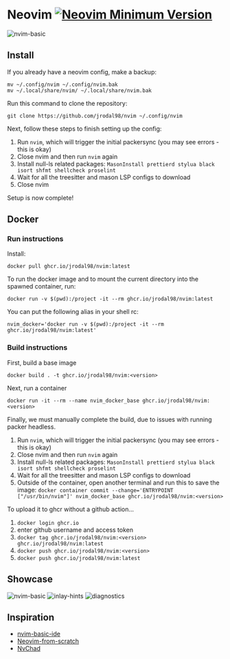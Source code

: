 # Neovim [![Neovim Minimum Version](https://img.shields.io/badge/Neovim-0.8.0-blueviolet.svg?style=flat-square&logo=Neovim&color=90E59A&logoColor=white)](https://github.com/neovim/neovim)

![nvim-basic](https://user-images.githubusercontent.com/35352333/204128366-b720dcff-75a1-4a72-a5ed-ee413368d816.png)

## Install

If you already have a neovim config, make a backup:

```
mv ~/.config/nvim ~/.config/nvim.bak
mv ~/.local/share/nvim/ ~/.local/share/nvim.bak
```

Run this command to clone the repository:

```
git clone https://github.com/jrodal98/nvim ~/.config/nvim
```

Next, follow these steps to finish setting up the config:

1. Run `nvim`, which will trigger the initial packersync (you may see errors - this is okay)
2. Close nvim and then run `nvim` again
3. Install null-ls related packages: `MasonInstall prettierd stylua black isort shfmt shellcheck proselint`
4. Wait for all the treesitter and mason LSP configs to download
5. Close nvim

Setup is now complete!

## Docker

### Run instructions

Install:

```
docker pull ghcr.io/jrodal98/nvim:latest
```

To run the docker image and to mount the current directory into the spawned container, run:

```
docker run -v $(pwd):/project -it --rm ghcr.io/jrodal98/nvim:latest
```

You can put the following alias in your shell rc:

```
nvim_docker='docker run -v $(pwd):/project -it --rm ghcr.io/jrodal98/nvim:latest'
```

### Build instructions

First, build a base image

```
docker build . -t ghcr.io/jrodal98/nvim:<version>
```

Next, run a container

```
docker run -it --rm --name nvim_docker_base ghcr.io/jrodal98/nvim:<version>
```

Finally, we must manually complete the build, due to issues with running packer headless.

1. Run `nvim`, which will trigger the initial packersync (you may see errors - this is okay)
2. Close nvim and then run `nvim` again
3. Install null-ls related packages: `MasonInstall prettierd stylua black isort shfmt shellcheck proselint`
4. Wait for all the treesitter and mason LSP configs to download
5. Outside of the container, open another terminal and run this to save the image: `docker container commit --change='ENTRYPOINT ["/usr/bin/nvim"]' nvim_docker_base ghcr.io/jrodal98/nvim:<version>`

To upload it to ghcr without a github action...

1. `docker login ghcr.io`
2. enter github username and access token
3. `docker tag ghcr.io/jrodal98/nvim:<version> ghcr.io/jrodal98/nvim:latest`
4. `docker push ghcr.io/jrodal98/nvim:<version>`
5. `docker push ghcr.io/jrodal98/nvim:latest`

## Showcase

![nvim-basic](https://user-images.githubusercontent.com/35352333/204128366-b720dcff-75a1-4a72-a5ed-ee413368d816.png)
![inlay-hints](https://user-images.githubusercontent.com/35352333/204128188-62e885a4-8e2a-4aba-813c-5493df497b1a.png)
![diagnostics](https://user-images.githubusercontent.com/35352333/204128167-9044a529-1392-412d-96d2-e1c721e479c5.png)

## Inspiration

- [nvim-basic-ide](https://github.com/LunarVim/nvim-basic-ide)
- [Neovim-from-scratch](https://github.com/LunarVim/Neovim-from-scratch)
- [NvChad](https://github.com/NvChad/NvChad)
